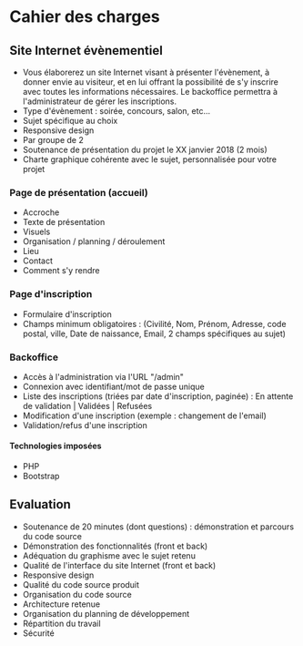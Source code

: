 # Cahier des charges

## Site Internet évènementiel

* Vous élaborerez un site Internet visant à présenter l'évènement, à donner
envie au visiteur, et en lui offrant la possibilité de s'y inscrire avec toutes les
informations nécessaires. Le backoffice permettra à l'administrateur de
gérer les inscriptions.
* Type d'évènement : soirée, concours, salon, etc...
* Sujet spécifique au choix
* Responsive design
* Par groupe de 2
* Soutenance de présentation du projet le XX janvier 2018 (2 mois)
* Charte graphique cohérente avec le sujet, personnalisée pour votre projet


### Page de présentation (accueil)

* Accroche
* Texte de présentation 
* Visuels
* Organisation / planning / déroulement
* Lieu
* Contact
* Comment s'y rendre


### Page d'inscription

* Formulaire d'inscription
* Champs minimum obligatoires : (Civilité, Nom, Prénom, Adresse, code postal, ville, Date de naissance, Email, 2 champs spécifiques au sujet)


### Backoffice

* Accès à l'administration via l'URL "/admin"
* Connexion avec identifiant/mot de passe unique
* Liste des inscriptions (triées par date d'inscription, paginée) : En attente de validation | Validées | Refusées
* Modification d'une inscription (exemple : changement de l'email)
* Validation/refus d'une inscription



#### Technologies imposées

* PHP
* Bootstrap


## Evaluation 

* Soutenance de 20 minutes (dont questions) : démonstration et parcours du code source
* Démonstration des fonctionnalités (front et back)
* Adéquation du graphisme avec le sujet retenu
* Qualité de l'interface du site Internet (front et back)
* Responsive design
* Qualité du code source produit
* Organisation du code source
* Architecture retenue
* Organisation du planning de développement
* Répartition du travail
* Sécurité

